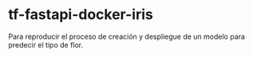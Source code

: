 # tf-fastapi-docker-iris
Para reproducir el proceso de creación y despliegue de un modelo para predecir el tipo de flor.
